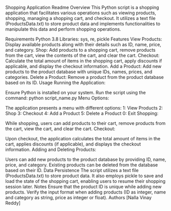 Shopping Application Readme
Overview
This Python script is a shopping application that facilitates various operations such as viewing products, shopping, managing a shopping cart, and checkout. It utilizes a text file (ProductsData.txt) to store product data and implements functionalities to manipulate this data and perform shopping operations.

Requirements
Python 3.8
Libraries: sys, re, pickle
Features
View Products: Display available products along with their details such as ID, name, price, and category.
Shop: Add products to a shopping cart, remove products from the cart, view the contents of the cart, and clear the cart.
Checkout: Calculate the total amount of items in the shopping cart, apply discounts if applicable, and display the checkout information.
Add a Product: Add new products to the product database with unique IDs, names, prices, and categories.
Delete a Product: Remove a product from the product database based on its ID.
Usage
Running the Application:

Ensure Python is installed on your system.
Run the script using the command: python script_name.py
Menu Options:

The application presents a menu with different options:
1: View Products
2: Shop
3: Checkout
4: Add a Product
5: Delete a Product
0: Exit
Shopping:

While shopping, users can add products to their cart, remove products from the cart, view the cart, and clear the cart.
Checkout:

Upon checkout, the application calculates the total amount of items in the cart, applies discounts (if applicable), and displays the checkout information.
Adding and Deleting Products:

Users can add new products to the product database by providing ID, name, price, and category.
Existing products can be deleted from the database based on their ID.
Data Persistence
The script utilizes a text file (ProductsData.txt) to store product data.
It also employs pickle to save and load the state of the shopping cart, enabling users to resume their shopping session later.
Notes
Ensure that the product ID is unique while adding new products.
Verify the input format when adding products (ID as integer, name and category as string, price as integer or float).
Authors
[Nalla Vinay Reddy]

